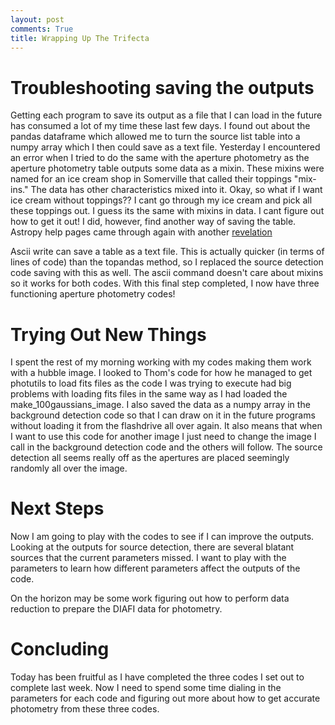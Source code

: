 ```yaml
---
layout: post
comments: True
title: Wrapping Up The Trifecta
---
```

# Troubleshooting saving the outputs

Getting each program to save its output as a file that I can load in the future has consumed a lot of my time these last few days. I found out about the pandas dataframe which allowed me to turn the source list table into a numpy array which I then could save as a text file. Yesterday I encountered an error when I tried to do the same with the aperture photometry as the aperture photometry table outputs some data as a mixin. These mixins were named for an ice cream shop in Somerville that called their toppings "mix-ins." The data has other characteristics mixed into it. Okay, so what if I want ice cream without toppings?? I cant go through my ice cream and pick all these toppings out. I guess its the same with mixins in data. I cant figure out how to get it out! I did, however, find another way of saving the table. Astropy help pages came through again with another [revelation](http://docs.astropy.org/en/stable/io/ascii/write.html)

Ascii write can save a table as a text file. This is actually quicker (in terms of lines of code) than the topandas method, so I replaced the source detection code saving with this as well. The ascii command doesn't care about mixins so it works for both codes. With this final step completed, I now have three functioning aperture photometry codes!

# Trying Out New Things

I spent the rest of my morning working with my codes making them work with a hubble image. I looked to Thom's code for how he managed to get photutils to load fits files as the code I was trying to execute had big problems with loading fits files in the same way as I had loaded the make_100gaussians_image. I also saved the data as a numpy array in the background detection code so that I can draw on it in the future programs without loading it from the flashdrive all over again. It also means that when I want to use this code for another image I just need to change the image I call in the background detection code and the others will follow. The source detection all seems really off as the apertures are placed seemingly randomly all over the image.

# Next Steps

Now I am going to play with the codes to see if I can improve the outputs. Looking at the outputs for source detection, there are several blatant sources that the current parameters missed. I want to play with the parameters to learn how different parameters affect the outputs of the code.

On the horizon may be some work figuring out how to perform data reduction to prepare the DIAFI data for photometry.

# Concluding

Today has been fruitful as I have completed the three codes I set out to complete last week. Now I need to spend some time dialing in the parameters for each code and figuring out more about how to get accurate photometry from these three codes.
